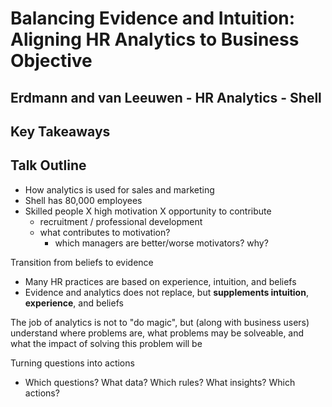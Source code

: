 # Balancing Evidence and Intuition: Aligning HR Analytics to Business Objective

## Erdmann and van Leeuwen - HR Analytics - Shell

## Key Takeaways

## Talk Outline

  - How analytics is used for sales and marketing
  - Shell has 80,000 employees
  - Skilled people X high motivation X opportunity to contribute
      + recruitment / professional development
      + what contributes to motivation?
          * which managers are better/worse motivators? why?

Transition from beliefs to evidence

  - Many HR practices are based on experience, intuition, and beliefs
  - Evidence and analytics does not replace, but __supplements intuition__, __experience__, and beliefs

The job of analytics is not to "do magic", but (along with business users) understand where problems are, what problems may be solveable, and what the impact of solving this problem will be

Turning questions into actions

  - Which questions? What data? Which rules? What insights? Which actions? 